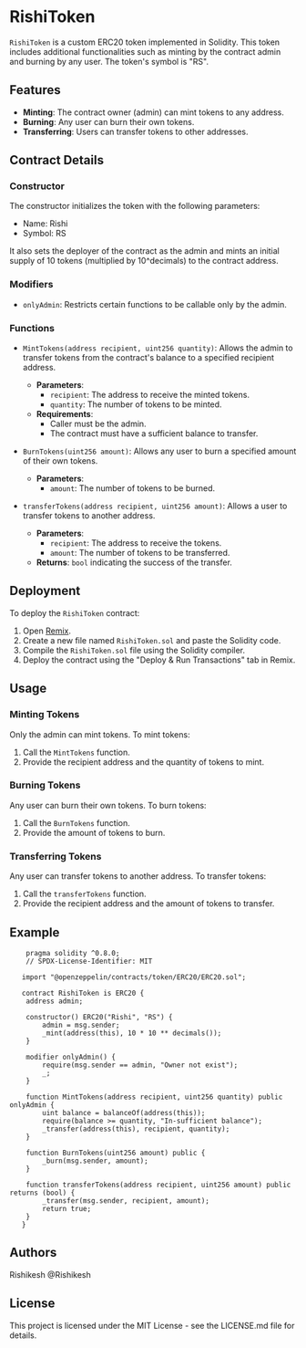 # RishiToken

`RishiToken` is a custom ERC20 token implemented in Solidity. This token includes additional functionalities such as minting by the contract admin and burning by any user. The token's symbol is "RS".

## Features

- **Minting**: The contract owner (admin) can mint tokens to any address.
- **Burning**: Any user can burn their own tokens.
- **Transferring**: Users can transfer tokens to other addresses.

## Contract Details

### Constructor

The constructor initializes the token with the following parameters:

- Name: Rishi
- Symbol: RS

It also sets the deployer of the contract as the admin and mints an initial supply of 10 tokens (multiplied by 10^decimals) to the contract address.

### Modifiers

- `onlyAdmin`: Restricts certain functions to be callable only by the admin.

### Functions

- `MintTokens(address recipient, uint256 quantity)`: Allows the admin to transfer tokens from the contract's balance to a specified recipient address.
  - **Parameters**:
    - `recipient`: The address to receive the minted tokens.
    - `quantity`: The number of tokens to be minted.
  - **Requirements**:
    - Caller must be the admin.
    - The contract must have a sufficient balance to transfer.

- `BurnTokens(uint256 amount)`: Allows any user to burn a specified amount of their own tokens.
  - **Parameters**:
    - `amount`: The number of tokens to be burned.

- `transferTokens(address recipient, uint256 amount)`: Allows a user to transfer tokens to another address.
  - **Parameters**:
    - `recipient`: The address to receive the tokens.
    - `amount`: The number of tokens to be transferred.
  - **Returns**: `bool` indicating the success of the transfer.

## Deployment

To deploy the `RishiToken` contract:

1. Open [Remix](https://remix.ethereum.org/).
2. Create a new file named `RishiToken.sol` and paste the Solidity code.
3. Compile the `RishiToken.sol` file using the Solidity compiler.
4. Deploy the contract using the "Deploy & Run Transactions" tab in Remix.

## Usage

### Minting Tokens

Only the admin can mint tokens. To mint tokens:

1. Call the `MintTokens` function.
2. Provide the recipient address and the quantity of tokens to mint.

### Burning Tokens

Any user can burn their own tokens. To burn tokens:

1. Call the `BurnTokens` function.
2. Provide the amount of tokens to burn.

### Transferring Tokens

Any user can transfer tokens to another address. To transfer tokens:

1. Call the `transferTokens` function.
2. Provide the recipient address and the amount of tokens to transfer.

## Example

```solidity
    pragma solidity ^0.8.0;
    // SPDX-License-Identifier: MIT

   import "@openzeppelin/contracts/token/ERC20/ERC20.sol";

   contract RishiToken is ERC20 {
    address admin;

    constructor() ERC20("Rishi", "RS") {
        admin = msg.sender;
        _mint(address(this), 10 * 10 ** decimals());
    }

    modifier onlyAdmin() {
        require(msg.sender == admin, "Owner not exist");
        _;
    }

    function MintTokens(address recipient, uint256 quantity) public onlyAdmin {
        uint balance = balanceOf(address(this));
        require(balance >= quantity, "In-sufficient balance");
        _transfer(address(this), recipient, quantity);
    }

    function BurnTokens(uint256 amount) public {
        _burn(msg.sender, amount);
    }

    function transferTokens(address recipient, uint256 amount) public returns (bool) {
        _transfer(msg.sender, recipient, amount);
        return true;
    }
   }

```
## Authors

Rishikesh
@Rishikesh


## License
This project is licensed under the MIT License -  see the LICENSE.md file for details.
